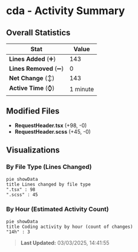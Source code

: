 # cda - Activity Summary 

## Overall Statistics

| Stat                   | Value                                                             |
| ---------------------- | ----------------------------------------------------------------- |
| **Lines Added** (➕)   | 143                                          |
| **Lines Removed** (➖) | 0                                        |
| **Net Change** (↕)    | 143                |
| **Active Time** (⌚)   | 1 minute |


## Modified Files
- **RequestHeader.tsx** (+98, -0)
- **RequestHeader.scss** (+45, -0)

## Visualizations

### By File Type (Lines Changed)

```mermaid
pie showData
title Lines changed by file type
".tsx" : 98
".scss" : 45
```

### By Hour (Estimated Activity Count)

```mermaid
pie showData
title Coding activity by hour (count of changes)
"14h" : 3
```


> **Last Updated:** 03/03/2025, 14:41:55